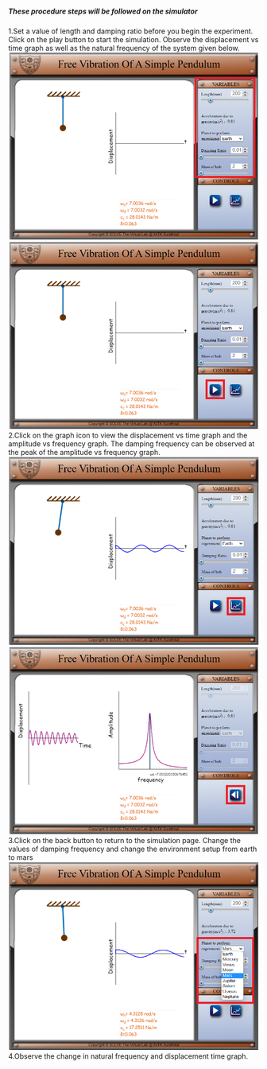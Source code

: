 ##### These procedure steps will be followed on the simulator<br>
1.Set a value of length and damping ratio before you begin the experiment. Click on the play button to start the simulation. Observe the displacement vs time graph as well as the natural frequency of the system given below.<br>
<img src="images/step1.png"/><br>
<img src="images/step2.png"/><br>
2.Click on the graph icon to view the displacement vs time graph and the amplitude vs frequency graph. The damping frequency can be observed at the peak of the amplitude vs frequency graph.<br>
<img src="images/step3.png"/><br>
<img src="images/step4.png"/><br>
3.Click on the back button to return to the simulation page. Change the values of damping frequency and change the environment setup from earth to mars<br>
<img src="images/step5.png"/><br>
4.Observe the change in natural frequency and displacement time graph.<br>
